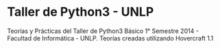 Taller de Python3 - UNLP
========================

Teorias y Prácticas del Taller de Python3 Básico 1° Semestre 2014 - Facultad de Informática - UNLP. Teorías creadas utilizando Hovercraft 1.1
